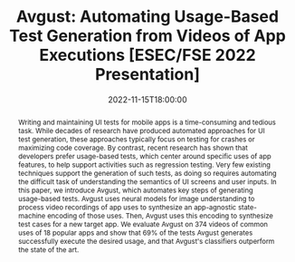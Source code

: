 ---
# Documentation: https://sourcethemes.com/academic/docs/managing-content/

title: "Avgust: Automating Usage-Based Test Generation from Videos of App Executions [ESEC/FSE 2022 Presentation]"
event: The ACM Joint European Software Engineering Conference and Symposium on the Foundations of Software Engineering (ESEC/FSE)
event_url:
location: Singapore
address:
  street:
  city:
  region:
  postcode:
  country:
summary:
abstract: "Writing and maintaining UI tests for mobile apps is a time-consuming and tedious task. While decades of research have produced automated approaches for UI test generation, these approaches typically focus on testing for crashes or maximizing code coverage. By contrast, recent research has shown that developers prefer usage-based tests, which center around specific uses of app features, to help support activities such as regression testing. Very few existing techniques support the generation of such tests, as doing so requires automating the difficult task of understanding the semantics of UI screens and user inputs. In this paper, we introduce Avgust, which automates key steps of generating usage-based tests. Avgust uses neural models for image understanding to process video recordings of app uses to synthesize an app-agnostic state-machine encoding of those uses. Then, Avgust uses this encoding to synthesize test cases for a new target app. We evaluate Avgust on 374 videos of common uses of 18 popular apps and show that 69% of the tests Avgust generates successfully execute the desired usage, and that Avgust's classifiers outperform the state of the art."

# Talk start and end times.
#   End time can optionally be hidden by prefixing the line with `#`.
date: 2022-11-15T18:00:00
date_end: 
all_day: false

# Schedule page publish date (NOT talk date).
# publishDate: 2020-11-11T18:09:40-07:00

authors: ["Yixue Zhao", "Saghar Talebipour", "Kesina Baral", "Hyojae Park", "Leon Yee", "Safwat Ali Khan", "Yuriy Brun", "Nenad Medvidovic", "Kevin Moran"]
tags: []

# Is this a featured talk? (true/false)
featured: true

# Featured image
# To use, add an image named `featured.jpg/png` to your page's folder. 
# Focal points: Smart, Center, TopLeft, Top, TopRight, Left, Right, BottomLeft, Bottom, BottomRight.
image:
  caption: ""
  focal_point: ""
  preview_only: false

# Custom links (optional).
#   Uncomment and edit lines below to show custom links.
links:
- name: Subscribe
  url: https://www.youtube.com/channel/UCn-EdIQUp1jZI1zahbXYLBw
  icon_pack: fab
  icon: youtube

# Optional filename of your slides within your talk's folder or a URL.
url_slides: https://speakerdeck.com/yixue_zhao/avgust-automating-usage-based-test-generation-from-videos-of-app-executions

url_code:
url_pdf: https://arxiv.org/abs/2209.02577
url_video: https://youtu.be/LB-TrLhQcvI

# Markdown Slides (optional).
#   Associate this talk with Markdown slides.
#   Simply enter your slide deck's filename without extension.
#   E.g. `slides = "example-slides"` references `content/slides/example-slides.md`.
#   Otherwise, set `slides = ""`.
slides: ""

# Projects (optional).
#   Associate this post with one or more of your projects.
#   Simply enter your project's folder or file name without extension.
#   E.g. `projects = ["internal-project"]` references `content/project/deep-learning/index.md`.
#   Otherwise, set `projects = []`.
projects: []
---